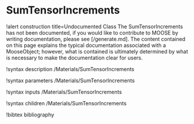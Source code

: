 <!-- MOOSE Documentation Stub: Remove this when content is added. -->

# SumTensorIncrements

!alert construction title=Undocumented Class
The SumTensorIncrements has not been documented, if you would like to contribute to MOOSE by
writing documentation, please see [/generate.md]. The content contained on this page explains
the typical documentation associated with a MooseObject; however, what is contained is ultimately
determined by what is necessary to make the documentation clear for users.

!syntax description /Materials/SumTensorIncrements

!syntax parameters /Materials/SumTensorIncrements

!syntax inputs /Materials/SumTensorIncrements

!syntax children /Materials/SumTensorIncrements

!bibtex bibliography

